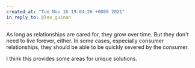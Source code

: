 ```yaml
---
created_at: "Tue Nov 16 19:04:26 +0000 2021"
in_reply_to: @leo_guinan
---
```


As long as relationships are cared for, they grow over time. But they don't need to live forever, either. In some cases, especially consumer relationships, they should be able to be quickly severed by the consumer. 

I think this provides some areas for unique solutions.